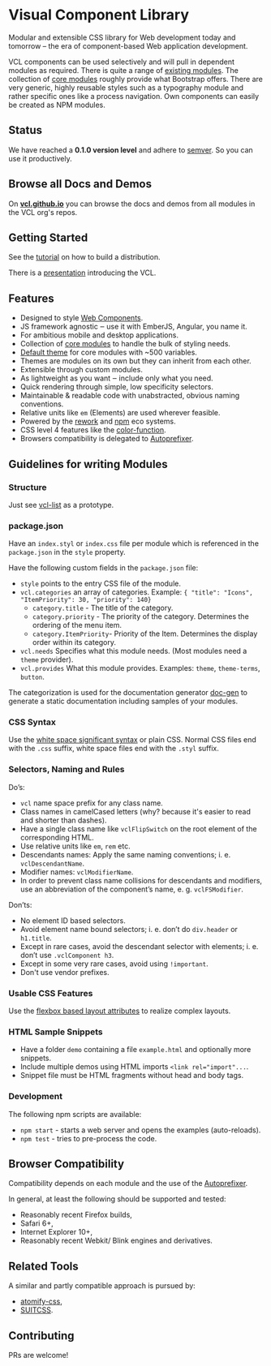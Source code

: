 # Visual Component Library

Modular and extensible CSS library for Web development today and tomorrow –
the era of component-based Web application development.

VCL components can be used selectively and will pull in
dependent modules as required.
There is quite a range of [existing modules](https://github.com/vcl/).
The collection of
[core modules](https://github.com/vcl/core-modules)
roughly provide what Bootstrap offers.
There are very generic, highly reusable styles such as
a typography module and rather specific ones like a process navigation.
Own components can easily be created as NPM modules.

## Status

We have reached a **0.1.0 version level** and adhere to
[semver](http://semver.org/). So you can use it productively.

## Browse all Docs and Demos

On **[vcl.github.io](https://vcl.github.io/)** you can browse
the docs and demos from all modules in the VCL org's repos.

## Getting Started

See the [tutorial](https://github.com/vcl/doc/tree/master/tutorial) on
how to build a distribution.

There is a [presentation](http://vcl.github.io/presentation/index.html)
introducing the VCL.

## Features

- Designed to style [Web Components](http://webcomponents.org/).
- JS framework agnostic ‒ use it with EmberJS, Angular, you name it.
- For ambitious mobile and desktop applications.
- Collection of [core modules](https://github.com/vcl/core-modules)
  to handle the bulk of styling needs.
- [Default theme](https://github.com/vcl/default-theme)
  for core modules with ~500 variables.
- Themes are modules on its own but they can inherit from each other.
- Extensible through custom modules.
- As lightweight as you want ‒ include only what you need.
- Quick rendering through simple, low specificity selectors.
- Maintainable & readable code with unabstracted, obvious naming conventions.
- Relative units like `em` (Elements) are used wherever feasible.
- Powered by the [rework](https://github.com/reworkcss)
  and [npm](https://www.npmjs.org/) eco systems.
- CSS level 4 features like the
  [color-function](http://dev.w3.org/csswg/css-color/#modifying-colors).
- Browsers compatibility is delegated to
  [Autoprefixer](https://github.com/postcss/autoprefixer).

## Guidelines for writing Modules

### Structure

Just see [vcl-list](https://github.com/vcl/list) as a prototype.

### package.json

Have an `index.styl` or `index.css` file per module which is referenced in
the `package.json` in the `style` property.

Have the following custom fields in the `package.json` file:

- `style` points to the entry CSS file of the module.
- `vcl.categories` an array of categories. Example:
  `{ "title": "Icons", "ItemPriority": 30, "priority": 140}`
  - `category.title` - The title of the category.
  - `category.priority` - The priority of the category.
     Determines the ordering of the menu item.
  - `category.ItemPriority`- Priority of the Item.
    Determines the display order within its category.
- `vcl.needs` Specifies what this module needs.
  (Most modules need a `theme` provider).
- `vcl.provides` What this module provides.
  Examples: `theme`, `theme-terms`, `button`.

The categorization is used for the documentation generator
[doc-gen](https://github.com/vcl/doc-gen) to generate a static documentation
including samples of your modules.

### CSS Syntax

Use the [white space significant syntax](https://www.npmjs.org/package/css-whitespace)
or plain CSS. Normal CSS files end with the `.css` suffix, white space files
end with the `.styl` suffix.

### Selectors, Naming and Rules

Do’s:

- `vcl` name space prefix for any class name.
- Class names in camelCased letters (why? because it's easier to read and
  shorter than dashes).
- Have a single class name like `vclFlipSwitch` on the root element of the
  corresponding HTML.
- Use relative units like `em`, `rem` etc.
- Descendants names: Apply the same naming conventions; i. e.
  `vclDescendantName`.
- Modifier names: `vclModifierName`.
- In order to prevent class name collisions for descendants and modifiers,
  use an abbreviation of the component’s name, e. g. `vclFSModifier`.

Don’ts:

- No element ID based selectors.
- Avoid element name bound selectors;
  i. e. don’t do `div.header` or `h1.title`.
- Except in rare cases, avoid the descendant selector with elements;
  i. e. don’t use `.vclComponent h3`.
- Except in some very rare cases, avoid using `!important`.
- Don't use vendor prefixes.

### Usable CSS Features

Use the [flexbox based layout attributes](https://github.com/vcl/layout)
to realize complex layouts.

### HTML Sample Snippets

- Have a folder `demo` containing a file `example.html` and optionally more
  snippets.
- Include multiple demos using HTML imports `<link rel="import"...`.
- Snippet file must be HTML fragments without head and body tags.

### Development

The following npm scripts are available:

* `npm start` - starts a web server and opens the examples (auto-reloads).
* `npm test` - tries to pre-process the code.

## Browser Compatibility

Compatibility depends on each module and the use of the
[Autoprefixer](https://github.com/postcss/autoprefixer).

In general, at least the following should be supported and tested:

- Reasonably recent Firefox builds,
- Safari 6+,
- Internet Explorer 10+,
- Reasonably recent Webkit/ Blink engines and derivatives.

## Related Tools

A similar and partly compatible approach is pursued by:

- [atomify-css](https://github.com/atomify/atomify-css),
- [SUITCSS](https://github.com/suitcss).

## Contributing

PRs are welcome!
